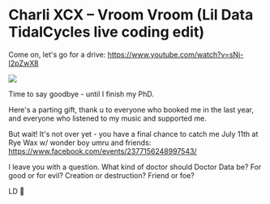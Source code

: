# Charli XCX – Vroom Vroom (Lil Data TidalCycles live coding edit)

Come on, let's go for a drive: https://www.youtube.com/watch?v=sNj-I2pZwX8

[![](https://i1.sndcdn.com/artworks-000555961380-met45n-original.jpg)](https://www.youtube.com/watch?v=sNj-I2pZwX8)

Time to say goodbye - until I finish my PhD.

Here's a parting gift, thank u to everyone who booked me in the last year, and everyone who listened to my music and supported me.

But wait! It's not over yet - you have a final chance to catch me July 11th at Rye Wax w/ wonder boy umru and friends: https://www.facebook.com/events/2377156248997543/

I leave you with a question. What kind of doctor should Doctor Data be? For good or for evil? Creation or destruction? Friend or foe? 

LD 🖤

